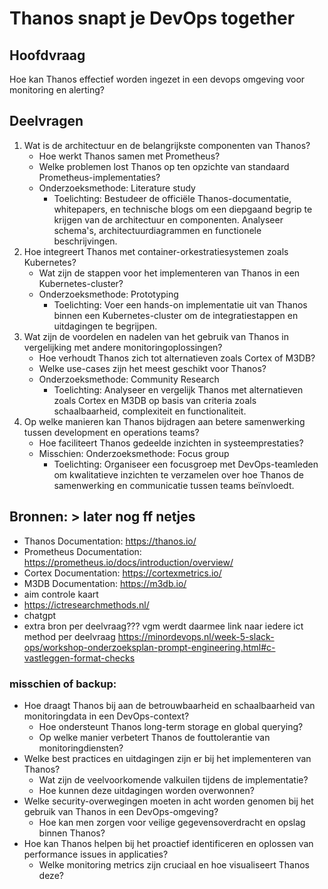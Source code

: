 # Thanos snapt je DevOps together
## Hoofdvraag
Hoe kan Thanos effectief worden ingezet in een devops omgeving voor monitoring en alerting?

## Deelvragen
1. Wat is de architectuur en de belangrijkste componenten van Thanos?
    - Hoe werkt Thanos samen met Prometheus?
    -  Welke problemen lost Thanos op ten opzichte van standaard Prometheus-implementaties?
    - Onderzoeksmethode: Literature study 
      - Toelichting: Bestudeer de officiële Thanos-documentatie, whitepapers, en technische blogs om een diepgaand begrip te krijgen van de architectuur en componenten. Analyseer schema's, architectuurdiagrammen en functionele beschrijvingen.
2. Hoe integreert Thanos met container-orkestratiesystemen zoals Kubernetes?
    - Wat zijn de stappen voor het implementeren van Thanos in een Kubernetes-cluster?
    - Onderzoeksmethode: Prototyping
      - Toelichting: Voer een hands-on implementatie uit van Thanos binnen een Kubernetes-cluster om de integratiestappen en uitdagingen te begrijpen.
3. Wat zijn de voordelen en nadelen van het gebruik van Thanos in vergelijking met andere monitoringoplossingen?
    - Hoe verhoudt Thanos zich tot alternatieven zoals Cortex of M3DB?
    - Welke use-cases zijn het meest geschikt voor Thanos?
    - Onderzoeksmethode: Community Research
      - Toelichting: Analyseer en vergelijk Thanos met alternatieven zoals Cortex en M3DB op basis van criteria zoals schaalbaarheid, complexiteit en functionaliteit.
4. Op welke manieren kan Thanos bijdragen aan betere samenwerking tussen development en operations teams?
    - Hoe faciliteert Thanos gedeelde inzichten in systeemprestaties?
    - Misschien: Onderzoeksmethode: Focus group
      - Toelichting: Organiseer een focusgroep met DevOps-teamleden om kwalitatieve inzichten te verzamelen over hoe Thanos de samenwerking en communicatie tussen teams beïnvloedt.


## Bronnen: > later nog ff netjes
- Thanos Documentation: https://thanos.io/
- Prometheus Documentation: https://prometheus.io/docs/introduction/overview/
- Cortex Documentation: https://cortexmetrics.io/
- M3DB Documentation: https://m3db.io/
- aim controle kaart
- https://ictresearchmethods.nl/
- chatgpt
- extra bron per deelvraag??? vgm werdt daarmee link naar iedere ict method per deelvraag https://minordevops.nl/week-5-slack-ops/workshop-onderzoeksplan-prompt-engineering.html#c-vastleggen-format-checks

### misschien of backup:
- Hoe draagt Thanos bij aan de betrouwbaarheid en schaalbaarheid van monitoringdata in een DevOps-context?
  - Hoe ondersteunt Thanos long-term storage en global querying? 
  - Op welke manier verbetert Thanos de fouttolerantie van monitoringdiensten?
- Welke best practices en uitdagingen zijn er bij het implementeren van Thanos? 
  - Wat zijn de veelvoorkomende valkuilen tijdens de implementatie? 
  - Hoe kunnen deze uitdagingen worden overwonnen?
- Welke security-overwegingen moeten in acht worden genomen bij het gebruik van Thanos in een DevOps-omgeving? 
  - Hoe kan men zorgen voor veilige gegevensoverdracht en opslag binnen Thanos? 
- Hoe kan Thanos helpen bij het proactief identificeren en oplossen van performance issues in applicaties? 
  - Welke monitoring metrics zijn cruciaal en hoe visualiseert Thanos deze?